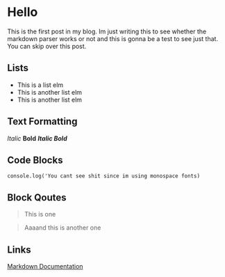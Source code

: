 # Hello 
This is the first post in my blog. Im just writing this to see whether the markdown parser works or not and this is gonna be a test to see just that. You can skip over this post.

## Lists
- This is a list elm
- This is another list elm 
- This is another list elm

## Text Formatting
*Italic* **Bold** ***Italic Bold***

## Code Blocks
```
console.log('You cant see shit since im using monospace fonts)
```

## Block Qoutes
> This is one 

> Aaaand this is another one

## Links 
[Markdown Documentation](https://www.youtube.com/watch?v=dQw4w9WgXcQ)